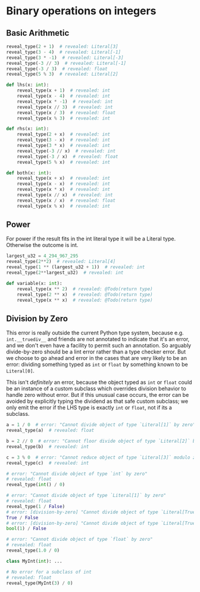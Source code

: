 # Binary operations on integers

## Basic Arithmetic

```py
reveal_type(2 + 1)  # revealed: Literal[3]
reveal_type(3 - 4)  # revealed: Literal[-1]
reveal_type(3 * -1)  # revealed: Literal[-3]
reveal_type(-3 // 3)  # revealed: Literal[-1]
reveal_type(-3 / 3)  # revealed: float
reveal_type(5 % 3)  # revealed: Literal[2]

def lhs(x: int):
    reveal_type(x + 1)  # revealed: int
    reveal_type(x - 4)  # revealed: int
    reveal_type(x * -1)  # revealed: int
    reveal_type(x // 3)  # revealed: int
    reveal_type(x / 3)  # revealed: float
    reveal_type(x % 3)  # revealed: int

def rhs(x: int):
    reveal_type(2 + x)  # revealed: int
    reveal_type(3 - x)  # revealed: int
    reveal_type(3 * x)  # revealed: int
    reveal_type(-3 // x)  # revealed: int
    reveal_type(-3 / x)  # revealed: float
    reveal_type(5 % x)  # revealed: int

def both(x: int):
    reveal_type(x + x)  # revealed: int
    reveal_type(x - x)  # revealed: int
    reveal_type(x * x)  # revealed: int
    reveal_type(x // x)  # revealed: int
    reveal_type(x / x)  # revealed: float
    reveal_type(x % x)  # revealed: int
```

## Power

For power if the result fits in the int literal type it will be a Literal type. Otherwise the
outcome is int.

```py
largest_u32 = 4_294_967_295
reveal_type(2**2)  # revealed: Literal[4]
reveal_type(1 ** (largest_u32 + 1))  # revealed: int
reveal_type(2**largest_u32)  # revealed: int

def variable(x: int):
    reveal_type(x ** 2)  # revealed: @Todo(return type)
    reveal_type(2 ** x)  # revealed: @Todo(return type)
    reveal_type(x ** x)  # revealed: @Todo(return type)
```

## Division by Zero

This error is really outside the current Python type system, because e.g. `int.__truediv__` and
friends are not annotated to indicate that it's an error, and we don't even have a facility to
permit such an annotation. So arguably divide-by-zero should be a lint error rather than a type
checker error. But we choose to go ahead and error in the cases that are very likely to be an error:
dividing something typed as `int` or `float` by something known to be `Literal[0]`.

This isn't _definitely_ an error, because the object typed as `int` or `float` could be an instance
of a custom subclass which overrides division behavior to handle zero without error. But if this
unusual case occurs, the error can be avoided by explicitly typing the dividend as that safe custom
subclass; we only emit the error if the LHS type is exactly `int` or `float`, not if its a subclass.

```py
a = 1 / 0  # error: "Cannot divide object of type `Literal[1]` by zero"
reveal_type(a)  # revealed: float

b = 2 // 0  # error: "Cannot floor divide object of type `Literal[2]` by zero"
reveal_type(b)  # revealed: int

c = 3 % 0  # error: "Cannot reduce object of type `Literal[3]` modulo zero"
reveal_type(c)  # revealed: int

# error: "Cannot divide object of type `int` by zero"
# revealed: float
reveal_type(int() / 0)

# error: "Cannot divide object of type `Literal[1]` by zero"
# revealed: float
reveal_type(1 / False)
# error: [division-by-zero] "Cannot divide object of type `Literal[True]` by zero"
True / False
# error: [division-by-zero] "Cannot divide object of type `Literal[True]` by zero"
bool(1) / False

# error: "Cannot divide object of type `float` by zero"
# revealed: float
reveal_type(1.0 / 0)

class MyInt(int): ...

# No error for a subclass of int
# revealed: float
reveal_type(MyInt(3) / 0)
```
